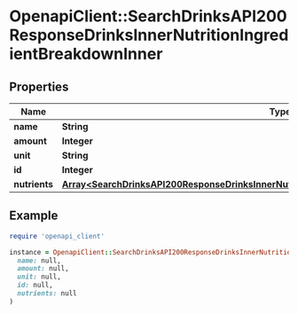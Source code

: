 # OpenapiClient::SearchDrinksAPI200ResponseDrinksInnerNutritionIngredientBreakdownInner

## Properties

| Name | Type | Description | Notes |
| ---- | ---- | ----------- | ----- |
| **name** | **String** |  | [optional] |
| **amount** | **Integer** |  | [optional] |
| **unit** | **String** |  | [optional] |
| **id** | **Integer** |  | [optional] |
| **nutrients** | [**Array&lt;SearchDrinksAPI200ResponseDrinksInnerNutritionIngredientBreakdownInnerNutrientsInner&gt;**](SearchDrinksAPI200ResponseDrinksInnerNutritionIngredientBreakdownInnerNutrientsInner.md) |  | [optional] |

## Example

```ruby
require 'openapi_client'

instance = OpenapiClient::SearchDrinksAPI200ResponseDrinksInnerNutritionIngredientBreakdownInner.new(
  name: null,
  amount: null,
  unit: null,
  id: null,
  nutrients: null
)
```

